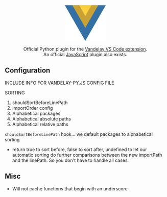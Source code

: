 <p align="center">
    <img src="https://raw.githubusercontent.com/ericbiewener/vscode-vandelay-py/master/artwork/logo.png" width="128" height="112" />
</p>

<p align="center">
  Official Python plugin for the <a href="https://github.com/ericbiewener/vscode-vandelay">Vandelay VS Code extension</a>.
  <br />
  An official <a href="https://github.com/ericbiewener/vscode-vandelay-js">JavaScript</a> plugin also exists.
</p>

## Configuration
INCLUDE INFO FOR VANDELAY-PY.JS CONFIG FILE

SORTING
1. shouldSortBeforeLinePath
2. importOrder config
3. Alphabetical packages
4. Alphabetical absolute paths
5. Alphabetical relative paths

`shouldSortBeforeLinePath` hook... we default packages to alphabetical sorting
 - return true to sort before, false to sort after, undefined to let our automatic sorting do further comparisons between the new importPath and the linePath. So you don't have to handle all cases.

## Misc
- Will not cache functions that begin with an underscore

